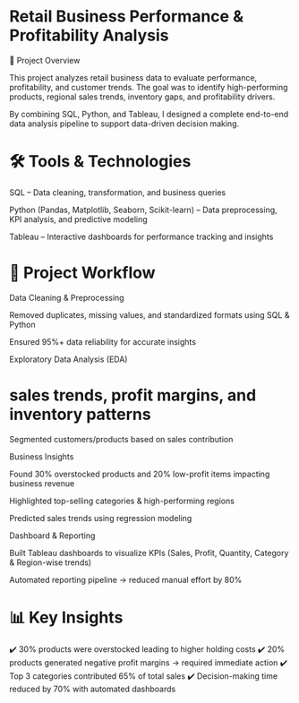 # Retail Business Performance & Profitability Analysis
📌 Project Overview

This project analyzes retail business data to evaluate performance, profitability, and customer trends.
The goal was to identify high-performing products, regional sales trends, inventory gaps, and profitability drivers.

By combining SQL, Python, and Tableau, I designed a complete end-to-end data analysis pipeline to support data-driven decision making.

# 🛠 Tools & Technologies

SQL – Data cleaning, transformation, and business queries

Python (Pandas, Matplotlib, Seaborn, Scikit-learn) – Data preprocessing, KPI analysis, and predictive modeling

Tableau – Interactive dashboards for performance tracking and insights

# 📂 Project Workflow

Data Cleaning & Preprocessing

Removed duplicates, missing values, and standardized formats using SQL & Python

Ensured 95%+ data reliability for accurate insights

Exploratory Data Analysis (EDA)

# sales trends, profit margins, and inventory patterns

Segmented customers/products based on sales contribution

Business Insights

Found 30% overstocked products and 20% low-profit items impacting business revenue

Highlighted top-selling categories & high-performing regions

Predicted sales trends using regression modeling

Dashboard & Reporting

Built Tableau dashboards to visualize KPIs (Sales, Profit, Quantity, Category & Region-wise trends)

Automated reporting pipeline → reduced manual effort by 80%

# 📊 Key Insights

✔️ 30% products were overstocked leading to higher holding costs
✔️ 20% products generated negative profit margins → required immediate action
✔️ Top 3 categories contributed 65% of total sales
✔️ Decision-making time reduced by 70% with automated dashboards

